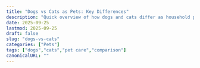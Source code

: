 ```yaml
---
title: "Dogs vs Cats as Pets: Key Differences"
description: "Quick overview of how dogs and cats differ as household pets—care, training, costs, and lifestyle fit."
date: 2025-09-25
lastmod: 2025-09-25
draft: false
slug: "dogs-vs-cats"
categories: ["Pets"]
tags: ["dogs","cats","pet care","comparison"]
canonicalURL: ""
---
```

<!-- Content intentionally minimal; you can fill this later. -->
